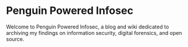 Penguin Powered Infosec
=======

Welcome to Penguin Powered Infosec, a blog and wiki dedicated to archiving my findings on information security, digital forensics, and open source.